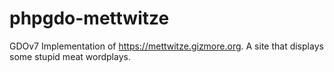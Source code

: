 # phpgdo-mettwitze
GDOv7 Implementation of https://mettwitze.gizmore.org. A site that displays some stupid meat wordplays.
